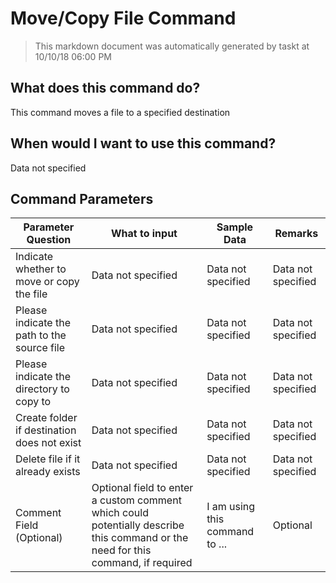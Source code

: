 <!--TITLE: Move/Copy File Command -->
<!-- SUBTITLE: a command in the File Operation Commands group -->
# Move/Copy File Command


> This markdown document was automatically generated by taskt at 10/10/18 06:00 PM


## What does this command do?
This command moves a file to a specified destination


## When would I want to use this command?
Data not specified


## Command Parameters
| Parameter Question   	| What to input  	|  Sample Data 	| Remarks  	|
| ---                    | ---               | ---           | ---       |
|Indicate whether to move or copy the file|Data not specified|Data not specified|Data not specified|
|Please indicate the path to the source file|Data not specified|Data not specified|Data not specified|
|Please indicate the directory to copy to|Data not specified|Data not specified|Data not specified|
|Create folder if destination does not exist|Data not specified|Data not specified|Data not specified|
|Delete file if it already exists|Data not specified|Data not specified|Data not specified|
|Comment Field (Optional)|Optional field to enter a custom comment which could potentially describe this command or the need for this command, if required|I am using this command to ...|Optional|


